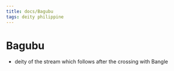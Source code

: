 ```yaml
---
title: docs/Bagubu
tags: deity philippine
---
```


# Bagubu
- deity of the stream which follows after the crossing with Bangle